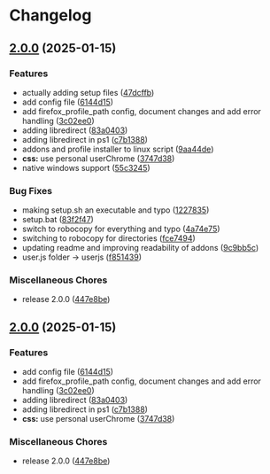 # Changelog

## [2.0.0](https://github.com/GhoulBoii/foxdots/compare/v2.0.0...v2.0.0) (2025-01-15)


### Features

* actually adding setup files ([47dcffb](https://github.com/GhoulBoii/foxdots/commit/47dcffbe63aabb35ad770f9d697d8197e6f74857))
* add config file ([6144d15](https://github.com/GhoulBoii/foxdots/commit/6144d159e6579bb3cf341ce992d7d2e917087062))
* add firefox_profile_path config, document changes and add error handling ([3c02ee0](https://github.com/GhoulBoii/foxdots/commit/3c02ee047d9c0e85f415d44a14daf7f314a0cfd8))
* adding libredirect ([83a0403](https://github.com/GhoulBoii/foxdots/commit/83a0403623886578b7078c8969aaf4d08a2687f1))
* adding libredirect in ps1 ([c7b1388](https://github.com/GhoulBoii/foxdots/commit/c7b13881be5cb75da72e7607e6f1f1202f6ad9d5))
* addons and profile installer to linux script ([9aa44de](https://github.com/GhoulBoii/foxdots/commit/9aa44deec82e9ee7635ceb4a0db203493a660f09))
* **css:** use personal userChrome ([3747d38](https://github.com/GhoulBoii/foxdots/commit/3747d38bf6886746af695ad9e1ef6b9b075380ac))
* native windows support ([55c3245](https://github.com/GhoulBoii/foxdots/commit/55c3245230e89537b2d2c281fc25254e796cd8e9))


### Bug Fixes

* making setup.sh an executable and typo ([1227835](https://github.com/GhoulBoii/foxdots/commit/1227835e41e65dd00b200b96ec9c8361a00ecd71))
* setup.bat ([83f2f47](https://github.com/GhoulBoii/foxdots/commit/83f2f47f5f23bb0c0bbc40959d411d53a9b4e41a))
* switch to robocopy for everything and typo ([4a74e75](https://github.com/GhoulBoii/foxdots/commit/4a74e753c5c6a5d0baa3d115eaf61ed0897e833b))
* switching to robocopy for directories ([fce7494](https://github.com/GhoulBoii/foxdots/commit/fce7494457e3a00c3c935596c9208468a0281a12))
* updating readme and improving readability of addons ([9c9bb5c](https://github.com/GhoulBoii/foxdots/commit/9c9bb5c4b16761882f9700e6f0c006d8a93ef091))
* user.js folder -&gt; userjs ([f851439](https://github.com/GhoulBoii/foxdots/commit/f85143938da4e05fc8f6d747bd4ee35168affad7))


### Miscellaneous Chores

* release 2.0.0 ([447e8be](https://github.com/GhoulBoii/foxdots/commit/447e8be997335466d6206b8cfd6a37fb92f0c19a))

## [2.0.0](https://github.com/GhoulBoii/foxdots/compare/v1.0.1...v2.0.0) (2025-01-15)


### Features

* add config file ([6144d15](https://github.com/GhoulBoii/foxdots/commit/6144d159e6579bb3cf341ce992d7d2e917087062))
* add firefox_profile_path config, document changes and add error handling ([3c02ee0](https://github.com/GhoulBoii/foxdots/commit/3c02ee047d9c0e85f415d44a14daf7f314a0cfd8))
* adding libredirect ([83a0403](https://github.com/GhoulBoii/foxdots/commit/83a0403623886578b7078c8969aaf4d08a2687f1))
* adding libredirect in ps1 ([c7b1388](https://github.com/GhoulBoii/foxdots/commit/c7b13881be5cb75da72e7607e6f1f1202f6ad9d5))
* **css:** use personal userChrome ([3747d38](https://github.com/GhoulBoii/foxdots/commit/3747d38bf6886746af695ad9e1ef6b9b075380ac))


### Miscellaneous Chores

* release 2.0.0 ([447e8be](https://github.com/GhoulBoii/foxdots/commit/447e8be997335466d6206b8cfd6a37fb92f0c19a))

